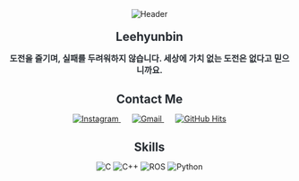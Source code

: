 <!-- 중앙 정렬을 위한 전체 컨테이너 -->
<section style="max-width: 800px; margin: auto; text-align: center;">
    <!-- 헤더 이미지 -->
    <img src="https://capsule-render.vercel.app/api?type=waving&color=0:00a7bd,100:009afa&height=180&text=PoroHyun&animation=&fontColor=ffffff&fontSize=60" alt="Header" />
    <!-- 이름 및 소개 -->
    <h2 style="color: #282d33; margin-top: 20px; margin-bottom: 10px;">Leehyunbin</h2>  
    <p style="font-weight: 700; font-size: 15px; color: #282d33; margin-bottom: 30px;">
        도전을 즐기며, 실패를 두려워하지 않습니다. 세상에 가치 없는 도전은 없다고 믿으니까요.
    </p> 
    <!-- 연락처 배지 -->
    <h1 style="color: #282d33; margin-top: 20px; margin-bottom: 10px;">Contact Me</h1> 
    <p style="margin-bottom: 30px;">
        <a href="https://www.instagram.com/hyunbin.0.3" style="margin: 0 10px;">
            <img src="https://img.shields.io/badge/Instagram-E4405F?style=for-the-badge&logo=Instagram&logoColor=white" alt="Instagram" />
        </a>
        <a href="mailto:unit60888@gmail.com" style="margin: 0 10px;">
            <img src="https://img.shields.io/badge/Gmail-EA4335?style=for-the-badge&logo=Gmail&logoColor=white" alt="Gmail" />
        </a>
        <a href="https://hits.seeyoufarm.com" style="margin: 0 10px;">
            <img src="https://hits.seeyoufarm.com/api/count/incr/badge.svg?url=https%3A%2F%2Fgithub.com%2FLeehyunbin0131%2F&count_bg=%23000000&title_bg=%23000000&icon=github.svg&icon_color=%23FFFFFF&title=GitHub&edge_flat=false" alt="GitHub Hits" />
        </a>
    </p> 
    <!-- 스킬 배지 -->
    <h2 style="color: #282d33; margin-top: 20px; margin-bottom: 10px;">Skills</h2> 
    <p style="margin-bottom: 30px;">
        <img src="https://img.shields.io/badge/C-00599C?style=for-the-badge&logo=C&logoColor=white" alt="C" />
        <img src="https://img.shields.io/badge/C%2B%2B-00599C?style=for-the-badge&logo=C%2B%2B&logoColor=white" alt="C++" />
        <img src="https://img.shields.io/badge/ROS-FF6600?style=for-the-badge&logo=ROS&logoColor=white" alt="ROS" />
        <img src="https://img.shields.io/badge/Python-FFD43B?style=for-the-badge&logo=Python&logoColor=3776AB" alt="Python" />
    </p> 
</section>
